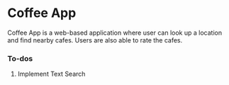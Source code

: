 # Coffee App
Coffee App is a web-based application where user can look up a location and find nearby cafes. Users are also able to rate the cafes. 

### To-dos
1. Implement Text Search
